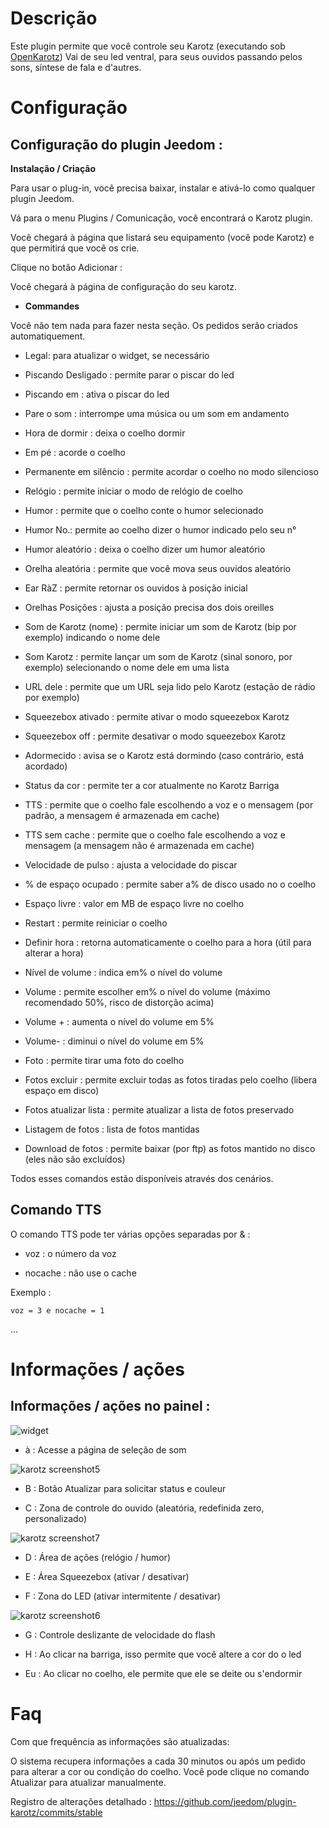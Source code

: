 Descrição 
===========

Este plugin permite que você controle seu Karotz (executando sob
[OpenKarotz](http://www.openkarotz.org/)) Vai de seu led ventral, para
seus ouvidos passando pelos sons, síntese de fala e
d'autres.

Configuração 
=============

Configuração do plugin Jeedom : 
--------------------------------

**Instalação / Criação**

Para usar o plug-in, você precisa baixar, instalar e
ativá-lo como qualquer plugin Jeedom.

Vá para o menu Plugins / Comunicação, você encontrará o
Karotz plugin.

Você chegará à página que listará seu equipamento (você pode
Karotz) e que permitirá que você os crie.

Clique no botão Adicionar :

Você chegará à página de configuração do seu karotz.

-   **Commandes**

Você não tem nada para fazer nesta seção. Os pedidos serão criados
automatiquement.

-   Legal: para atualizar o widget, se necessário

-   Piscando Desligado : permite parar o piscar do led

-   Piscando em : ativa o piscar do led

-   Pare o som : interrompe uma música ou um som em andamento

-   Hora de dormir : deixa o coelho dormir

-   Em pé : acorde o coelho

-   Permanente em silêncio : permite acordar o coelho no modo silencioso

-   Relógio : permite iniciar o modo de relógio de coelho

-   Humor : permite que o coelho conte o humor selecionado

-   Humor No.: permite ao coelho dizer o humor indicado pelo seu
    n°

-   Humor aleatório : deixa o coelho dizer um humor
    aleatório

-   Orelha aleatória : permite que você mova seus ouvidos
    aleatório

-   Ear RàZ : permite retornar os ouvidos à posição inicial

-   Orelhas Posições : ajusta a posição precisa dos dois
    oreilles

-   Som de Karotz (nome) : permite iniciar um som de Karotz (bip
    por exemplo) indicando o nome dele

-   Som Karotz : permite lançar um som de Karotz (sinal sonoro, por exemplo)
    selecionando o nome dele em uma lista

-   URL dele : permite que um URL seja lido pelo Karotz (estação de rádio
    por exemplo)

-   Squeezebox ativado : permite ativar o modo squeezebox Karotz

-   Squeezebox off : permite desativar o modo squeezebox Karotz

-   Adormecido : avisa se o Karotz está dormindo (caso contrário,
    está acordado)

-   Status da cor : permite ter a cor atualmente no
    Karotz Barriga

-   TTS : permite que o coelho fale escolhendo a voz e o
    mensagem (por padrão, a mensagem é armazenada em cache)

-   TTS sem cache : permite que o coelho fale escolhendo a
    voz e mensagem (a mensagem não é armazenada em cache)

-   Velocidade de pulso : ajusta a velocidade do piscar

-   % de espaço ocupado : permite saber a% de disco usado no
    o coelho

-   Espaço livre : valor em MB de espaço livre no coelho

-   Restart : permite reiniciar o coelho

-   Definir hora : retorna automaticamente o coelho para
    a hora (útil para alterar a hora)

-   Nível de volume : indica em% o nível do volume

-   Volume : permite escolher em% o nível do volume (máximo recomendado
    50%, risco de distorção acima)

-   Volume + : aumenta o nível do volume em 5%

-   Volume- : diminui o nível do volume em 5%

-   Foto : permite tirar uma foto do coelho

-   Fotos excluir : permite excluir todas as fotos tiradas pelo
    coelho (libera espaço em disco)

-   Fotos atualizar lista : permite atualizar a lista de fotos
    preservado

-   Listagem de fotos : lista de fotos mantidas

-   Download de fotos : permite baixar (por ftp) as fotos
    mantido no disco (eles não são excluídos)

Todos esses comandos estão disponíveis através dos cenários.

Comando TTS 
------------

O comando TTS pode ter várias opções separadas por & :

-   voz : o número da voz

-   nocache : não use o cache

Exemplo :

    voz = 3 e nocache = 1

…

Informações / ações 
========================

Informações / ações no painel : 
---------------------------------------

![widget](../images/widget.jpg)

-   à : Acesse a página de seleção de som

![karotz screenshot5](../images/karotz_screenshot5.jpg)

-   B : Botão Atualizar para solicitar status e
    couleur

-   C : Zona de controle do ouvido (aleatória, redefinida
    zero, personalizado)

![karotz screenshot7](../images/karotz_screenshot7.jpg)

-   D : Área de ações (relógio / humor)

-   E : Área Squeezebox (ativar / desativar)

-   F : Zona do LED (ativar intermitente / desativar)

![karotz screenshot6](../images/karotz_screenshot6.jpg)

-   G : Controle deslizante de velocidade do flash

-   H : Ao clicar na barriga, isso permite que você altere a cor do
    o led

-   Eu : Ao clicar no coelho, ele permite que ele se deite ou
    s'endormir

Faq 
===

Com que frequência as informações são atualizadas:   

 O sistema recupera informações a cada 30 minutos ou após
    um pedido para alterar a cor ou condição do coelho. Você pode
    clique no comando Atualizar para atualizar manualmente.

Registro de alterações detalhado :
<https://github.com/jeedom/plugin-karotz/commits/stable>
